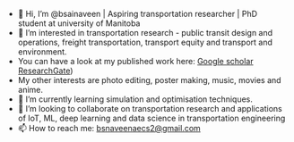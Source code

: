 - 👋 Hi, I’m @bsainaveen | Aspiring transportation researcher | PhD student at university of Manitoba
- 👀 I’m interested in transportation research - public transit design and operations, freight transportation, transport equity and transport and environment.
- You can have a look at my published work here: [Google scholar](https://scholar.google.com/citations?user=8dVtBqkAAAAJ&hl=en) [ResearchGate](https://www.researchgate.net/profile/Sai-Naveen-Balla/research))
- My other interests are photo editing, poster making, music, movies and anime.
- 🌱 I’m currently learning simulation and optimisation techniques.
- 💞️ I’m looking to collaborate on transportation research and applications of IoT, ML, deep learning and data science in transportation engineering
- 📫 How to reach me: bsnaveenaecs2@gmail.com

<!---
bsainaveen/bsainaveen is a ✨ special ✨ repository because its `README.md` (this file) appears on your GitHub profile.
You can click the Preview link to take a look at your changes.
--->
